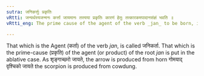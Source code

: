 ```yaml
---
sutra: जनिकर्त्तुः प्रकृतिः
vRtti: जन्यर्थस्यजन्मनः कर्त्ता जायमानः तस्यया प्रकृतिः कारणं हेतुः तत्कारकमपादानसंज्ञं भवति ॥
vRtti_eng: The prime cause of the agent of the verb _jan_ to be born, is called _Apadana_.

---
```

That which is the Agent (कर्ता) of the verb _jan_, is called जनिकर्ता. That which is the prime-cause (प्रकृति) of the agent (or product) of the root _jan_ is put in the ablative case. As शृङ्गाच्छरो जायते, the arrow is produced from horn गोमयाद् वृश्चिको जायते the scorpion is produced from cowdung.